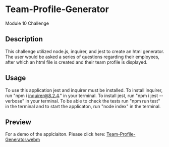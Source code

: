 # Team-Profile-Generator
Module 10 Challenge
## Description
This challenge utilized node.js, inquirer, and jest to create an html generator. The user would be asked a series of questions regarding their employees, after which an html file is created and their team profile is displayed.
## Usage
To use this application jest and inquirer must be installed. To install inquirer, run "npm i inquirer@8.2.4." in your terminal. To install jest, run "npm i jest --verbose" in your terminal. To be able to check the tests run "npm run test" in the terminal and to start the applicaton, run "node index" in the terminal. 
## Preview
For a demo of the applciaiton. Please click here: [Team-Profile-Generator.webm](https://user-images.githubusercontent.com/118216041/221107234-51e34578-334a-433f-85d7-ca55450087f9.webm)
